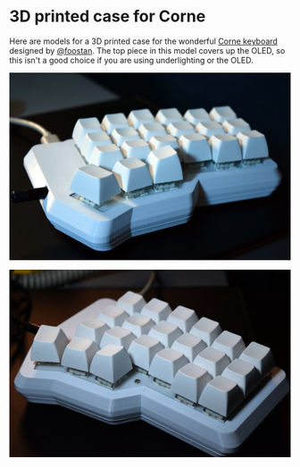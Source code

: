 # 3D printed case for Corne

Here are models for a 3D printed case for the wonderful [Corne
keyboard](https://github.com/foostan/crkbd) designed by
[@foostan](https://github.com/foostan).  The top piece in this model
covers up the OLED, so this isn't a good choice if you are using
underlighting or the OLED.

![Photo of the right half as viewed from the left hand side](./photo1.jpg)

![Photo of the right half as viewed from the right hand side](./photo2.jpg)

